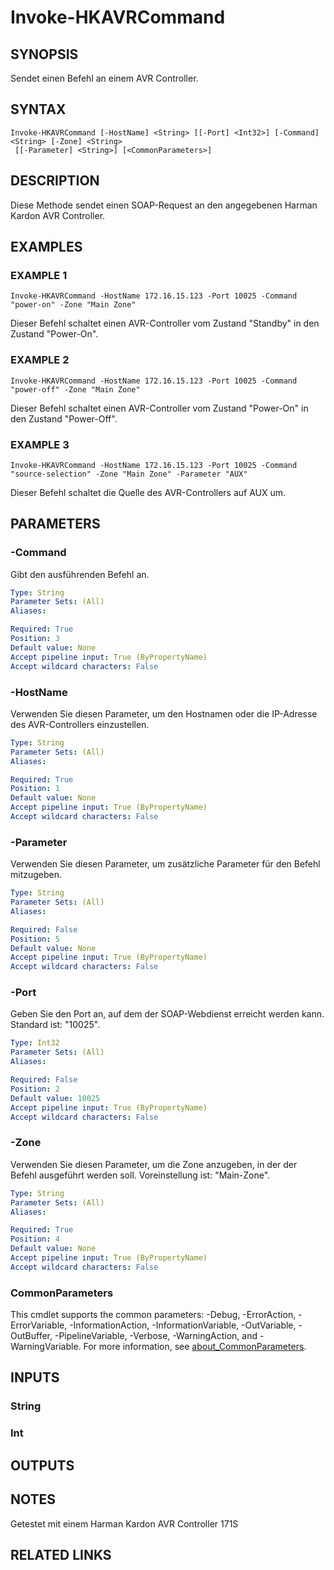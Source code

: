 ﻿---
external help file: HarmanKardon.AVR.Commands-help.xml
Module Name: HarmanKardon.AVR.Commands
online version:
schema: 2.0.0
---

# Invoke-HKAVRCommand

## SYNOPSIS
Sendet einen Befehl an einem AVR Controller.

## SYNTAX

```
Invoke-HKAVRCommand [-HostName] <String> [[-Port] <Int32>] [-Command] <String> [-Zone] <String>
 [[-Parameter] <String>] [<CommonParameters>]
```

## DESCRIPTION
Diese Methode sendet einen SOAP-Request an den angegebenen Harman Kardon AVR Controller.

## EXAMPLES

### EXAMPLE 1
```
Invoke-HKAVRCommand -HostName 172.16.15.123 -Port 10025 -Command "power-on" -Zone "Main Zone"
```

Dieser Befehl schaltet einen AVR-Controller vom Zustand "Standby" in den Zustand "Power-On".

### EXAMPLE 2
```
Invoke-HKAVRCommand -HostName 172.16.15.123 -Port 10025 -Command "power-off" -Zone "Main Zone"
```

Dieser Befehl schaltet einen AVR-Controller vom Zustand "Power-On" in den Zustand "Power-Off".

### EXAMPLE 3
```
Invoke-HKAVRCommand -HostName 172.16.15.123 -Port 10025 -Command "source-selection" -Zone "Main Zone" -Parameter "AUX"
```

Dieser Befehl schaltet die Quelle des AVR-Controllers auf AUX um.

## PARAMETERS

### -Command
Gibt den ausführenden Befehl an.

```yaml
Type: String
Parameter Sets: (All)
Aliases:

Required: True
Position: 3
Default value: None
Accept pipeline input: True (ByPropertyName)
Accept wildcard characters: False
```

### -HostName
Verwenden Sie diesen Parameter, um den Hostnamen oder die IP-Adresse des AVR-Controllers einzustellen.

```yaml
Type: String
Parameter Sets: (All)
Aliases:

Required: True
Position: 1
Default value: None
Accept pipeline input: True (ByPropertyName)
Accept wildcard characters: False
```

### -Parameter
Verwenden Sie diesen Parameter, um zusätzliche Parameter für den Befehl mitzugeben.

```yaml
Type: String
Parameter Sets: (All)
Aliases:

Required: False
Position: 5
Default value: None
Accept pipeline input: True (ByPropertyName)
Accept wildcard characters: False
```

### -Port
Geben Sie den Port an, auf dem der SOAP-Webdienst erreicht werden kann. Standard ist: "10025".

```yaml
Type: Int32
Parameter Sets: (All)
Aliases:

Required: False
Position: 2
Default value: 10025
Accept pipeline input: True (ByPropertyName)
Accept wildcard characters: False
```

### -Zone
Verwenden Sie diesen Parameter, um die Zone anzugeben, in der der Befehl ausgeführt werden soll. Voreinstellung ist: "Main-Zone".

```yaml
Type: String
Parameter Sets: (All)
Aliases:

Required: True
Position: 4
Default value: None
Accept pipeline input: True (ByPropertyName)
Accept wildcard characters: False
```

### CommonParameters
This cmdlet supports the common parameters: -Debug, -ErrorAction, -ErrorVariable, -InformationAction, -InformationVariable, -OutVariable, -OutBuffer, -PipelineVariable, -Verbose, -WarningAction, and -WarningVariable. For more information, see [about_CommonParameters](http://go.microsoft.com/fwlink/?LinkID=113216).

## INPUTS

### String

### Int

## OUTPUTS

## NOTES
Getestet mit einem Harman Kardon AVR Controller 171S

## RELATED LINKS
